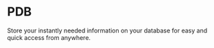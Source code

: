 # PDB
Store your instantly needed information on your database for easy and quick access from anywhere.
